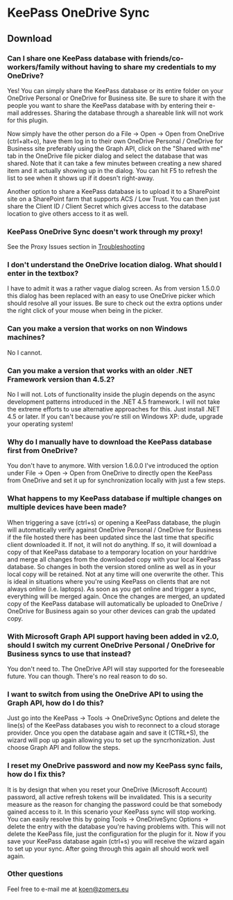 # KeePass OneDrive Sync

## Download ##

### Can I share one KeePass database with friends/co-workers/family without having to share my credentials to my OneDrive? ###

Yes! You can simply share the KeePass database or its entire folder on your OneDrive Personal or OneDrive for Business site. Be sure to share it with the people you want to share the KeePass database with by entering their e-mail addresses. Sharing the database through a shareable link will not work for this plugin.

Now simply have the other person do a File -> Open -> Open from OneDrive (ctrl+alt+o), have them log in to their own OneDrive Personal / OneDrive for Business site preferably using the Graph API, click on the "Shared with me" tab in the OneDrive file picker dialog and select the database that was shared. Note that it can take a few minutes between creating a new shared item and it actually showing up in the dialog. You can hit F5 to refresh the list to see when it shows up if it doesn't right-away.

Another option to share a KeePass database is to upload it to a SharePoint site on a SharePoint farm that supports ACS / Low Trust. You can then just share the Client ID / Client Secret which gives access to the database location to give others access to it as well.

### KeePass OneDrive Sync doesn't work through my proxy! ###

 See the Proxy Issues section in [Troubleshooting](./Troubleshooting.md)

### I don't understand the OneDrive location dialog. What should I enter in the textbox? ###

I have to admit it was a rather vague dialog screen. As from version 1.5.0.0 this dialog has been replaced with an easy to use OneDrive picker which should resolve all your issues. Be sure to check out the extra options under the right click of your mouse when being in the picker.

### Can you make a version that works on non Windows machines? ###

No I cannot.

### Can you make a version that works with an older .NET Framework version than 4.5.2? ###

No I will not. Lots of functionality inside the plugin depends on the async development patterns introduced in the .NET 4.5 framework. I will not take the extreme efforts to use alternative approaches for this. Just install .NET 4.5 or later. If you can't because you're still on Windows XP: dude, upgrade your operating system!

### Why do I manually have to download the KeePass database first from OneDrive? ###

You don't have to anymore. With version 1.6.0.0 I've introduced the option under File -> Open -> Open from OneDrive to directly open the KeePass from OneDrive and set it up for synchronization locally with just a few steps.

### What happens to my KeePass database if multiple changes on multiple devices have been made? ###

When triggering a save (ctrl+s) or opening a KeePass database, the plugin will automatically verify against OneDrive Personal / OneDrive for Business if the file hosted there has been updated since the last time that specific client downloaded it. If not, it will not do anything. If so, it will download a copy of that KeePass database to a temporary location on your harddrive and merge all changes from the downloaded copy with your local KeePass database. So changes in both the version stored online as well as in your local copy will be retained. Not at any time will one overwrite the other. This is ideal in situations where you're using KeePass on clients that are not always online (i.e. laptops). As soon as you get online and trigger a sync, everything will be merged again. Once the changes are merged, an updated copy of the KeePass database will automatically be uploaded to OneDrive / OneDrive for Business again so your other devices can grab the updated copy.

### With Microsoft Graph API support having been added in v2.0, should I switch my current OneDrive Personal / OneDrive for Business syncs to use that instead? ###

You don't need to. The OneDrive API will stay supported for the foreseeable future. You can though. There's no real reason to do so.

### I want to switch from using the OneDrive API to using the Graph API, how do I do this? ###

Just go into the KeePass -> Tools -> OneDriveSync Options and delete the line(s) of the KeePass databases you wish to reconnect to a cloud storage provider. Once you open the database again and save it (CTRL+S), the wizard will pop up again allowing you to set up the syncrhonization. Just choose Graph API and follow the steps.

### I reset my OneDrive password and now my KeePass sync fails, how do I fix this? ###

It is by design that when you reset your OneDrive (Microsoft Account) password, all active refresh tokens will be invalidated. This is a security measure as the reason for changing the password could be that somebody gained access to it. In this scenario your KeePass sync will stop working. You can easily resolve this by going Tools -> OneDriveSync Options -> delete the entry with the database you're having problems with. This will not delete the KeePass file, just the configuration for the plugin for it. Now if you save your KeePass database again (ctrl+s) you will receive the wizard again to set up your sync. After going through this again all should work well again.

### Other questions ###

Feel free to e-mail me at koen@zomers.eu
